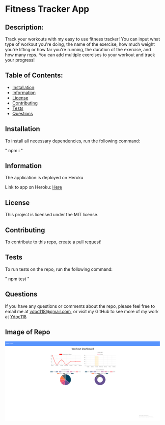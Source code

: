 # Fitness Tracker App


## Description:
Track your workouts with my easy to use fitness tracker! You can input what type of workout you're doing, the name of the exercise, how much weight you're lifting or how far you're running, the duration of the exercise, and how many reps. You can add multiple exercises to your workout and track your progress!

## Table of Contents:

* [Installation](#installation)
* [Information](#Information)
* [License](#license)
* [Contributing](#contributing)
* [Tests](#Tests)
* [Questions](#questions)

## Installation

To install all necessary dependencies, run the following command:

" npm i "

## Information

The application is deployed on Heroku

Link to app on Heroku: [Here](https://cody-workout-tracker.herokuapp.com/)

## License

This project is licensed under the MIT license.

## Contributing

To contribute to this repo, create a pull request!

## Tests

To run tests on the repo, run the following command:

" npm test "

## Questions

If you have any questions or comments about the repo, please feel free to email me at ydoc118@gmail.com,
or visit my GitHub to see more of my work at [Ydoc118](https://github.com/Ydoc118)

## Image of Repo

![Image of repo!](./fitness-tracker.png)

     